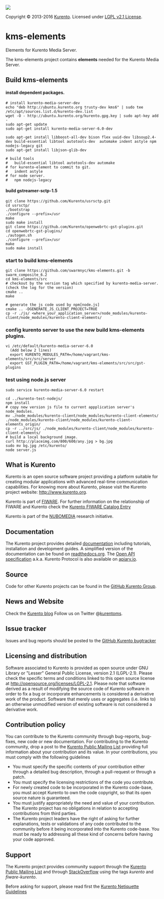 [![][KurentoImage]][Kurento]

Copyright © 2013-2016 [Kurento]. Licensed under [LGPL v2.1 License].

kms-elements
============

Elements for Kurento Media Server.

The kms-elements project contains **elements** needed for the Kurento Media
Server.


Build kms-elements
-------
#### install dependent packages.
```
# install kurento-media-server-dev
echo "deb http://ubuntu.kurento.org trusty-dev kms6" | sudo tee /etc/apt/sources.list.d/kurento-dev.list
wget -O - http://ubuntu.kurento.org/kurento.gpg.key | sudo apt-key add -
sudo apt-get update
sudo apt-get install kurento-media-server-6.0-dev

sudo apt-get install libboost-all-dev bison flex uuid-dev libsoup2.4-dev build-essential libtool autotools-dev  automake indent astyle npm nodejs-legacy git
sudo apt-get install libjson-glib-dev

# build tools
#   build-essential libtool autotools-dev automake
# for kurento-element to commit to git.
#   indent astyle
# for node server.
#   npm nodejs-legacy
```

#### build gstreamer-sctp-1.5
```
git clone https://github.com/Kurento/usrsctp.git
cd usrsctp/
./bootstrap
./configure --prefix=/usr
make
sudo make install
git clone https://github.com/Kurento/openwebrtc-gst-plugins.git
cd openwebrtc-gst-plugins/
./autogen.sh
./configure --prefix=/usr
make
sudo make install
```

### start to build kms-elements
```
git clone https://github.com/swarmnyc/kms-elements.git -b swarm_composite_6.2
cd kms-elements/src
# checkout by the version tag which specified by kurento-media-server.(check the log for the version)
cmake ..
make

# generate the js code used by npm[node.js]
cmake .. -DGENERATE_JS_CLIENT_PROJECT=TRUE
cp -r ./js/ <where_your_application_server>/node_modules/kurento-client/node_modules/kurento-client-elements/
```

### config kurento server to use the new build kms-elements plugins.
```
vi /etc/default/kurento-media-server-6.0
  (Add below 2 lines)
  export KURENTO_MODULES_PATH=/home/vagrant/kms-elements/src/src/server
  export GST_PLUGIN_PATH=/home/vagrant/kms-elements/src/src/gst-plugins
```

### test using node.js server
```
sudo service kurento-media-server-6.0 restart

cd ../kurento-test-nodejs/
npm install
# copy new version js file to current appplication server's node_modules.
mv ./node_modules/kurento-client/node_modules/kurento-client-elements/ ./node_modules/kurento-client/node_modules/kurento-client-elements_origin/
cp -r ../src/js/ ./node_modules/kurento-client/node_modules/kurento-client-elements/
# build a local background image.
curl http://placeimg.com/800/600/any.jpg > bg.jpg
sudo mv bg.jpg /etc/kurento/
node server.js 
```



What is Kurento
---------------

Kurento is an open source software project providing a platform suitable 
for creating modular applications with advanced real-time communication
capabilities. For knowing more about Kurento, please visit the Kurento
project website: http://www.kurento.org.

Kurento is part of [FIWARE]. For further information on the relationship of 
FIWARE and Kurento check the [Kurento FIWARE Catalog Entry]

Kurento is part of the [NUBOMEDIA] research initiative.

Documentation
-------------

The Kurento project provides detailed [documentation] including tutorials,
installation and development guides. A simplified version of the documentation
can be found on [readthedocs.org]. The [Open API specification] a.k.a. Kurento
Protocol is also available on [apiary.io].

Source
------

Code for other Kurento projects can be found in the [GitHub Kurento Group].

News and Website
----------------

Check the [Kurento blog]
Follow us on Twitter @[kurentoms].

Issue tracker
-------------

Issues and bug reports should be posted to the [GitHub Kurento bugtracker]

Licensing and distribution
--------------------------

Software associated to Kurento is provided as open source under GNU Library or
"Lesser" General Public License, version 2.1 (LGPL-2.1). Please check the
specific terms and conditions linked to this open source license at
http://opensource.org/licenses/LGPL-2.1. Please note that software derived as a
result of modifying the source code of Kurento software in order to fix a bug
or incorporate enhancements is considered a derivative work of the product.
Software that merely uses or aggregates (i.e. links to) an otherwise unmodified
version of existing software is not considered a derivative work.

Contribution policy
-------------------

You can contribute to the Kurento community through bug-reports, bug-fixes, new
code or new documentation. For contributing to the Kurento community, drop a
post to the [Kurento Public Mailing List] providing full information about your
contribution and its value. In your contributions, you must comply with the
following guidelines

* You must specify the specific contents of your contribution either through a
  detailed bug description, through a pull-request or through a patch.
* You must specify the licensing restrictions of the code you contribute.
* For newly created code to be incorporated in the Kurento code-base, you must
  accept Kurento to own the code copyright, so that its open source nature is
  guaranteed.
* You must justify appropriately the need and value of your contribution. The
  Kurento project has no obligations in relation to accepting contributions
  from third parties.
* The Kurento project leaders have the right of asking for further
  explanations, tests or validations of any code contributed to the community
  before it being incorporated into the Kurento code-base. You must be ready to
  addressing all these kind of concerns before having your code approved.

Support
-------

The Kurento project provides community support through the  [Kurento Public
Mailing List] and through [StackOverflow] using the tags *kurento* and
*fiware-kurento*.

Before asking for support, please read first the [Kurento Netiquette Guidelines]

[documentation]: http://www.kurento.org/documentation
[FIWARE]: http://www.fiware.org
[GitHub Kurento bugtracker]: https://github.com/Kurento/bugtracker/issues
[GitHub Kurento Group]: https://github.com/kurento
[kurentoms]: http://twitter.com/kurentoms
[Kurento]: http://kurento.org
[Kurento Blog]: http://www.kurento.org/blog
[Kurento FIWARE Catalog Entry]: http://catalogue.fiware.org/enablers/stream-oriented-kurento
[Kurento Netiquette Guidelines]: http://www.kurento.org/blog/kurento-netiquette-guidelines
[Kurento Public Mailing list]: https://groups.google.com/forum/#!forum/kurento
[KurentoImage]: https://secure.gravatar.com/avatar/21a2a12c56b2a91c8918d5779f1778bf?s=120
[LGPL v2.1 License]: http://www.gnu.org/licenses/lgpl-2.1.html
[NUBOMEDIA]: http://www.nubomedia.eu
[StackOverflow]: http://stackoverflow.com/search?q=kurento
[Read-the-docs]: http://read-the-docs.readthedocs.org/
[readthedocs.org]: http://kurento.readthedocs.org/
[Open API specification]: http://kurento.github.io/doc-kurento/
[apiary.io]: http://docs.streamoriented.apiary.io/

